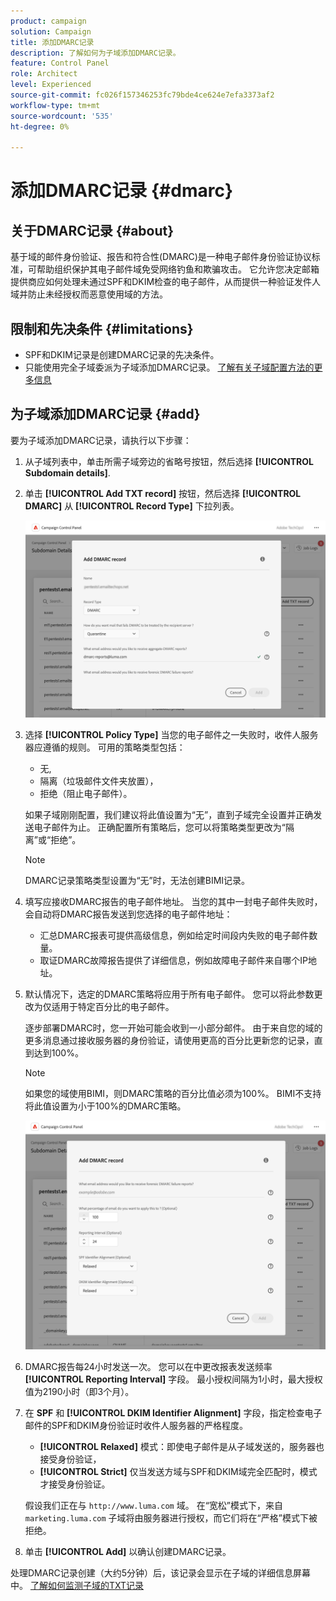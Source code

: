 ```yaml
---
product: campaign
solution: Campaign
title: 添加DMARC记录
description: 了解如何为子域添加DMARC记录。
feature: Control Panel
role: Architect
level: Experienced
source-git-commit: fc026f157346253fc79bde4ce624e7efa3373af2
workflow-type: tm+mt
source-wordcount: '535'
ht-degree: 0%

---
```



# 添加DMARC记录 {#dmarc}

## 关于DMARC记录 {#about}

基于域的邮件身份验证、报告和符合性(DMARC)是一种电子邮件身份验证协议标准，可帮助组织保护其电子邮件域免受网络钓鱼和欺骗攻击。 它允许您决定邮箱提供商应如何处理未通过SPF和DKIM检查的电子邮件，从而提供一种验证发件人域并防止未经授权而恶意使用域的方法。

## 限制和先决条件 {#limitations}

* SPF和DKIM记录是创建DMARC记录的先决条件。
* 只能使用完全子域委派为子域添加DMARC记录。 [了解有关子域配置方法的更多信息](subdomains-branding.md#subdomain-delegation-methods)

## 为子域添加DMARC记录 {#add}

要为子域添加DMARC记录，请执行以下步骤：

1. 从子域列表中，单击所需子域旁边的省略号按钮，然后选择 **[!UICONTROL Subdomain details]**.

1. 单击 **[!UICONTROL Add TXT record]** 按钮，然后选择 **[!UICONTROL DMARC]** 从 **[!UICONTROL Record Type]** 下拉列表。

   ![](assets/dmarc-add.png)

1. 选择 **[!UICONTROL Policy Type]** 当您的电子邮件之一失败时，收件人服务器应遵循的规则。 可用的策略类型包括：

   * 无,
   * 隔离（垃圾邮件文件夹放置），
   * 拒绝（阻止电子邮件）。

   如果子域刚刚配置，我们建议将此值设置为“无”，直到子域完全设置并正确发送电子邮件为止。 正确配置所有策略后，您可以将策略类型更改为“隔离”或“拒绝”。

   >[!NOTE]
   >
   > DMARC记录策略类型设置为“无”时，无法创建BIMI记录。

1. 填写应接收DMARC报告的电子邮件地址。 当您的其中一封电子邮件失败时，会自动将DMARC报告发送到您选择的电子邮件地址：

   * 汇总DMARC报表可提供高级信息，例如给定时间段内失败的电子邮件数量。
   * 取证DMARC故障报告提供了详细信息，例如故障电子邮件来自哪个IP地址。

1. 默认情况下，选定的DMARC策略将应用于所有电子邮件。 您可以将此参数更改为仅适用于特定百分比的电子邮件。

   逐步部署DMARC时，您一开始可能会收到一小部分邮件。 由于来自您的域的更多消息通过接收服务器的身份验证，请使用更高的百分比更新您的记录，直到达到100%。

   >[!NOTE]
   >
   >如果您的域使用BIMI，则DMARC策略的百分比值必须为100%。 BIMI不支持将此值设置为小于100%的DMARC策略。

   ![](assets/dmarc-add2.png)

1. DMARC报告每24小时发送一次。 您可以在中更改报表发送频率 **[!UICONTROL Reporting Interval]** 字段。 最小授权间隔为1小时，最大授权值为2190小时（即3个月）。

1. 在 **SPF** 和 **[!UICONTROL DKIM Identifier Alignment]** 字段，指定检查电子邮件的SPF和DKIM身份验证时收件人服务器的严格程度。

   * **[!UICONTROL Relaxed]** 模式：即使电子邮件是从子域发送的，服务器也接受身份验证，
   * **[!UICONTROL Strict]** 仅当发送方域与SPF和DKIM域完全匹配时，模式才接受身份验证。

   假设我们正在与 `http://www.luma.com` 域。 在“宽松”模式下，来自 `marketing.luma.com` 子域将由服务器进行授权，而它们将在“严格”模式下被拒绝。

1. 单击 **[!UICONTROL Add]** 以确认创建DMARC记录。

处理DMARC记录创建（大约5分钟）后，该记录会显示在子域的详细信息屏幕中。 [了解如何监测子域的TXT记录](gs-txt-records.md#monitor)